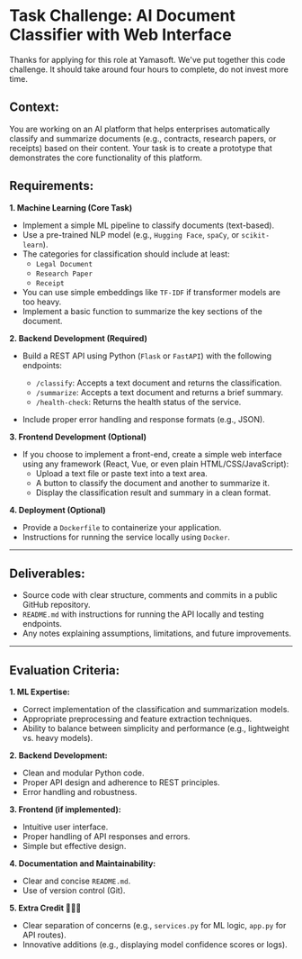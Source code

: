 # Task Challenge: AI Document Classifier with Web Interface
Thanks for applying for this role at Yamasoft. We've put together this code challenge. It should take around four hours to complete, do not invest more time.

## Context:
You are working on an AI platform that helps enterprises automatically classify and summarize documents (e.g., contracts, research papers, or receipts) based on their content. Your task is to create a prototype that demonstrates the core functionality of this platform.
## Requirements:

**1. Machine Learning (Core Task)**
* Implement a simple ML pipeline to classify documents (text-based).
* Use a pre-trained NLP model (e.g., `Hugging Face`, `spaCy`, or `scikit-learn`).
* The categories for classification should include at least:
  * `Legal Document`
  * `Research Paper`
  * `Receipt`
* You can use simple embeddings like `TF-IDF` if transformer models are too heavy.
* Implement a basic function to summarize the key sections of the document.

**2. Backend Development (Required)**
* Build a REST API using Python (`Flask` or `FastAPI`) with the following endpoints:

   - `/classify`: Accepts a text document and returns the classification.
   - `/summarize`: Accepts a text document and returns a brief summary.
   - `/health-check`: Returns the health status of the service.

* Include proper error handling and response formats (e.g., JSON).

**3. Frontend Development (Optional)**
* If you choose to implement a front-end, create a simple web interface using any framework (React, Vue, or even plain HTML/CSS/JavaScript):
  * Upload a text file or paste text into a text area.
  * A button to classify the document and another to summarize it.
  * Display the classification result and summary in a clean format.
    
**4. Deployment (Optional)**
* Provide a `Dockerfile` to containerize your application.
* Instructions for running the service locally using `Docker`.

---
## Deliverables:

* Source code with clear structure, comments and commits in a public GitHub repository.
* `README.md` with instructions for running the API locally and testing endpoints.
* Any notes explaining assumptions, limitations, and future improvements.

---
## Evaluation Criteria:

**1. ML Expertise:**
* Correct implementation of the classification and summarization models.
* Appropriate preprocessing and feature extraction techniques.
* Ability to balance between simplicity and performance (e.g., lightweight vs. heavy models).
  
**2. Backend Development:**
* Clean and modular Python code.
* Proper API design and adherence to REST principles.
* Error handling and robustness.
  
**3. Frontend (if implemented):**
* Intuitive user interface.
* Proper handling of API responses and errors.
* Simple but effective design.
  
**4. Documentation and Maintainability:**
* Clear and concise `README.md`.
* Use of version control (Git).

**5. Extra Credit 🚀🚀🚀**
* Clear separation of concerns (e.g., `services.py` for ML logic, `app.py` for API routes).
* Innovative additions (e.g., displaying model confidence scores or logs).
 
